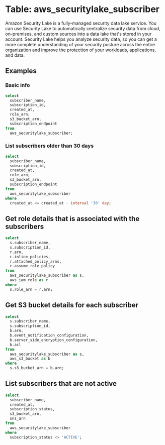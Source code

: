 # Table: aws_securitylake_subscriber

Amazon Security Lake is a fully-managed security data lake service. You can use Security Lake to automatically centralize security data from cloud, on-premises, and custom sources into a data lake that's stored in your account. Security Lake helps you analyze security data, so you can get a more complete understanding of your security posture across the entire organization and improve the protection of your workloads, applications, and data.

## Examples

### Basic info

```sql
select
  subscriber_name,
  subscription_id,
  created_at,
  role_arn,
  s3_bucket_arn,
  subscription_endpoint
from
  aws_securitylake_subscriber;
```

### List subscribers older than 30 days

```sql
select
  subscriber_name,
  subscription_id,
  created_at,
  role_arn,
  s3_bucket_arn,
  subscription_endpoint
from
  aws_securitylake_subscriber
where
  created_at <= created_at - interval '30' day;
```

## Get role details that is associated with the subscribers

```sql
select
  s.subscriber_name,
  s.subscription_id,
  r.arn,
  r.inline_policies,
  r.attached_policy_arns,
  r.assume_role_policy
from
  aws_securitylake_subscriber as s,
  aws_iam_role as r
where
  s.role_arn = r.arn;
```

## Get S3 bucket details for each subscriber

```sql
select
  s.subscriber_name,
  s.subscription_id,
  b.arn,
  b.event_notification_configuration,
  b.server_side_encryption_configuration,
  b.acl
from
  aws_securitylake_subscriber as s,
  aws_s3_bucket as b
where
  s.s3_bucket_arn = b.arn;
```

## List subscribers that are not active

```sql
select
  subscriber_name,
  created_at,
  subscription_status,
  s3_bucket_arn,
  sns_arn
from
  aws_securitylake_subscriber
where
  subscription_status <> 'ACTIVE';
```